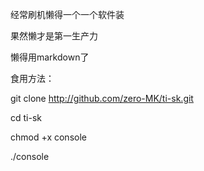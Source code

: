 经常刷机懒得一个一个软件装



果然懒才是第一生产力




懒得用markdown了




食用方法：




git clone http://github.com/zero-MK/ti-sk.git




cd ti-sk




chmod +x console




./console




